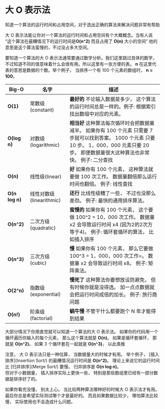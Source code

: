# 大 O 表示法

知道一个算法的运行时间和占用空间，对于选出正确的算法来解决问题非常有帮助  

大 O 表示法能让你对一个算法的运行时间和占用空间有个大概概念。当有人说 “这个算法在最糟情况下的运行时间是**O(n^2)** 而且占用了 **O(n)** 大小的空间” 他的意思是这个算法蛮慢的，不过没占多大空间。   

要知道一个算法的大 O 表示法通常要通过数学分析。我们这里跳过具体的数学，不过知道不同的值意味着什么会很有用。所以这里有一张方便的表。 
**n** 在这里代表的意思是数据的个数。举个例子， 当排序一个有 100 个元素的数组时， **n = 100**。

Big-O | 名字 | 描述
------| ---- | -----------
**O(1)** | 常数级(constant) | **最好的** 不论输入数据是多少， 这个算法的运行时间总是一样的。例子: 根据索引找出数组中对应的元素。
**O(log n)** | 对数级(logarithmic) | **相当好** 这种算法每次循环时会把数据量减半。 如果你有 100 个元素 只需要 7 步就可以找到答案。 1000 个元素 只要 10 步。  1，000，000 元素只要 20 步。 即便数据量很大这种算法也非常快。 例子: 二分查找
**O(n)** | 线性级(linear) | **好**  如果你有 100 个元素， 这种算法就要做 100 次工作。 数据量翻倍那么运行时间也翻倍。 例子: 线性查找
**O(n log n)** | 线性对数级(linearithmic) | **还行** 比线性级糟了一些， 不过也没那么差劲。 例子: 最快的通用排序算法。
**O(n^2)** | 二次方级(quadratic) | **蛮慢的** 如果你有 100 个元素， 这个要做 100^2 = 10，000 次工作。 数据量 x2 会导致运行时间 x4 (因为2的2次方等于4)。 例子: 循环套循环的算法， 比如插入排序
**O(n^3)** | 三次方级(cubic) | **慢** 如果你有 100 个元素， 那么它要做 100^3 = 1，000，000 次工作=。 数据量 x2 会导致运行时间 x8。 例子: 矩阵乘法。
**O(2^n)** | 指数级(exponential) | **慢死了** 这种算法你要想放设防避免， 但有时候你就是没得选。 加一点点数据就会把运行时间成倍的加长。 例子: 旅行商问题
**O(n!)** | 阶乘级(factorial) | **蜗牛慢** 不管干什么都要跑个 N 年才能得到结果  

大部分情况下你用直觉就可以知道一个算法的大 O 表示法。 如果你的代码用一个循环遍历你输入的每个元素， 那么这个算法就是 **O(n)**。   如果是循环套循环， 那就是 **O(n^2)**。 如果 3 个循环套在一起就是 **O(n^3)**， 以此类推   

注意， 大 O 表示法只是一种估算， 当数据量大的时候才有用。  举个例子， [插入排序](Insertion Sort/) 的最糟情况运行时间是 **O(n^2)**。 理论上来说它的运行时间比 [归并排序](Merge Sort/) 要慢。 归并排序是 **O(n log n)**。  
但对于小数据量， 插入排序实际上更快一些， 特别是那些数组里已经有一部分数据是排序好了的。  

如果你看完没懂， 别太上心。 当比较两种算法哪种好的时候大 O 表示法才有用。 最后你总是希望实际测试哪个才是最好的。 而且如果数据比较少， 哪怕算法比较慢， 实际使用也不会造成什么问题。    
